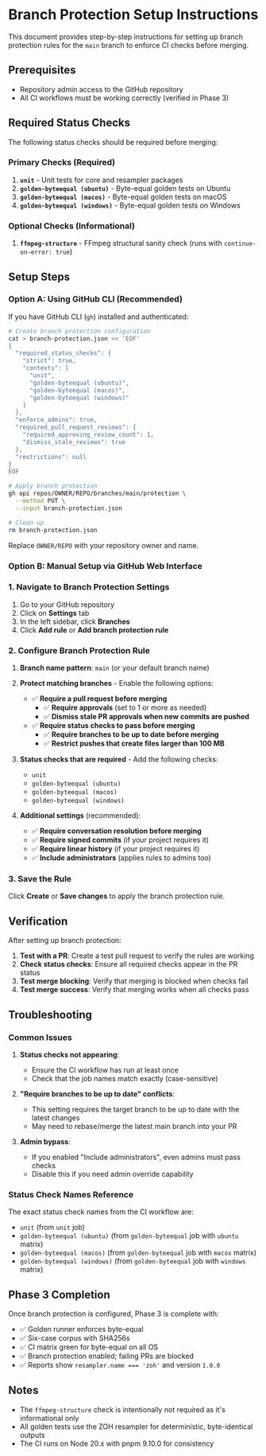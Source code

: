 # Branch Protection Setup Instructions

This document provides step-by-step instructions for setting up branch protection rules for the `main` branch to enforce CI checks before merging.

## Prerequisites

- Repository admin access to the GitHub repository
- All CI workflows must be working correctly (verified in Phase 3)

## Required Status Checks

The following status checks should be required before merging:

### Primary Checks (Required)
1. **`unit`** - Unit tests for core and resampler packages
2. **`golden-byteequal (ubuntu)`** - Byte-equal golden tests on Ubuntu
3. **`golden-byteequal (macos)`** - Byte-equal golden tests on macOS  
4. **`golden-byteequal (windows)`** - Byte-equal golden tests on Windows

### Optional Checks (Informational)
1. **`ffmpeg-structure`** - FFmpeg structural sanity check (runs with `continue-on-error: true`)

## Setup Steps

### Option A: Using GitHub CLI (Recommended)

If you have GitHub CLI (`gh`) installed and authenticated:

```bash
# Create branch protection configuration
cat > branch-protection.json << 'EOF'
{
  "required_status_checks": {
    "strict": true,
    "contexts": [
      "unit",
      "golden-byteequal (ubuntu)",
      "golden-byteequal (macos)",
      "golden-byteequal (windows)"
    ]
  },
  "enforce_admins": true,
  "required_pull_request_reviews": {
    "required_approving_review_count": 1,
    "dismiss_stale_reviews": true
  },
  "restrictions": null
}
EOF

# Apply branch protection
gh api repos/OWNER/REPO/branches/main/protection \
  --method PUT \
  --input branch-protection.json

# Clean up
rm branch-protection.json
```

Replace `OWNER/REPO` with your repository owner and name.

### Option B: Manual Setup via GitHub Web Interface

### 1. Navigate to Branch Protection Settings

1. Go to your GitHub repository
2. Click on **Settings** tab
3. In the left sidebar, click **Branches**
4. Click **Add rule** or **Add branch protection rule**

### 2. Configure Branch Protection Rule

1. **Branch name pattern**: `main` (or your default branch name)

2. **Protect matching branches** - Enable the following options:
   - ✅ **Require a pull request before merging**
     - ✅ **Require approvals** (set to 1 or more as needed)
     - ✅ **Dismiss stale PR approvals when new commits are pushed**
   - ✅ **Require status checks to pass before merging**
     - ✅ **Require branches to be up to date before merging**
     - ✅ **Restrict pushes that create files larger than 100 MB**

3. **Status checks that are required** - Add the following checks:
   - `unit`
   - `golden-byteequal (ubuntu)`
   - `golden-byteequal (macos)`
   - `golden-byteequal (windows)`

4. **Additional settings** (recommended):
   - ✅ **Require conversation resolution before merging**
   - ✅ **Require signed commits** (if your project requires it)
   - ✅ **Require linear history** (if your project requires it)
   - ✅ **Include administrators** (applies rules to admins too)

### 3. Save the Rule

Click **Create** or **Save changes** to apply the branch protection rule.

## Verification

After setting up branch protection:

1. **Test with a PR**: Create a test pull request to verify the rules are working
2. **Check status checks**: Ensure all required checks appear in the PR status
3. **Test merge blocking**: Verify that merging is blocked when checks fail
4. **Test merge success**: Verify that merging works when all checks pass

## Troubleshooting

### Common Issues

1. **Status checks not appearing**: 
   - Ensure the CI workflow has run at least once
   - Check that the job names match exactly (case-sensitive)

2. **"Require branches to be up to date" conflicts**:
   - This setting requires the target branch to be up to date with the latest changes
   - May need to rebase/merge the latest main branch into your PR

3. **Admin bypass**:
   - If you enabled "Include administrators", even admins must pass checks
   - Disable this if you need admin override capability

### Status Check Names Reference

The exact status check names from the CI workflow are:
- `unit` (from `unit` job)
- `golden-byteequal (ubuntu)` (from `golden-byteequal` job with `ubuntu` matrix)
- `golden-byteequal (macos)` (from `golden-byteequal` job with `macos` matrix)
- `golden-byteequal (windows)` (from `golden-byteequal` job with `windows` matrix)

## Phase 3 Completion

Once branch protection is configured, Phase 3 is complete with:

- ✅ Golden runner enforces byte-equal
- ✅ Six-case corpus with SHA256s
- ✅ CI matrix green for byte-equal on all OS
- ✅ Branch protection enabled; failing PRs are blocked
- ✅ Reports show `resampler.name === 'zoh'` and version `1.0.0`

## Notes

- The `ffmpeg-structure` check is intentionally not required as it's informational only
- All golden tests use the ZOH resampler for deterministic, byte-identical outputs
- The CI runs on Node 20.x with pnpm 9.10.0 for consistency
